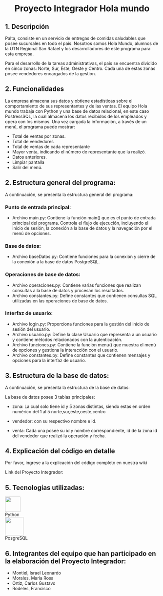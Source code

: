 <h1 align="center">Proyecto Integrador Hola mundo</h1>
  
## **1. Descripción**

Palta, consiste en un servicio de entregas de comidas saludables que posee sucursales en todo el país. Nosotros somos Hola Mundo, alumnos de la UTN Regional San Rafael y los desarrolladores de este programa para esta empresa. 
    
Para el desarrollo de la tareas administrativas, el país se encuentra dividido en cinco zonas: Norte, Sur, Este, Oeste y Centro. Cada una de estas zonas posee vendedores encargados de la gestión.

## **2. Funcionalidades**

La empresa almacena sus datos y obtiene estadísticas sobre el comportamiento de sus representantes y de las ventas. El equipo Hola mundo trabaja con Python y una base de datos relacional, en este caso PostressSQL, la cual almacena los datos recibidos de los empleados y opera con los mismos. Una vez cargada la información, a través de un menú, el programa puede mostrar:

 - Total de ventas por zonas.
 - Total de vendedores
 - Total de ventas de cada representante 
 - Mayor venta, indicando el número de representante que la realizó.
 - Datos anteriores.
 - Limpiar pantalla
 - Salir del menú.

## **2. Estructura general del programa:**

A continuación, se presenta la estructura general del programa:

### Punto de entrada principal:

- Archivo main.py: Contiene la función main() que es el punto de entrada principal del programa. Controla el flujo de ejecución, incluyendo el inicio de sesión, la conexión a la base de datos y la navegación por el menú de opciones.
  
### Base de datos:

- Archivo baseDatos.py: Contiene funciones para la conexión y cierre de la conexión a la base de datos PostgreSQL.

### Operaciones de base de datos:

- Archivo operaciones.py: Contiene varias funciones que realizan consultas a la base de datos y procesan los resultados.
- Archivo constantes.py: Define constantes que contienen consultas SQL utilizadas en las operaciones de base de datos.

### Interfaz de usuario:

- Archivo login.py: Proporciona funciones para la gestión del inicio de sesión del usuario.
- Archivo usuario.py: Define la clase Usuario que representa a un usuario y contiene métodos relacionados con la autenticación.
- Archivo funciones.py: Contiene la función menu() que muestra el menú de opciones y gestiona la interacción con el usuario.
- Archivo constantes.py: Define constantes que contienen mensajes y opciones para la interfaz de usuario.
  
## **3. Estructura de la base de datos:** 

A continuación, se presenta la estructura de la base de datos: 

La base de datos posee 3 tablas principales:

- zona: La cual solo tiene id y 5 zonas distintas, siendo estas en orden numérico del 1 al 5
norte,sur,este,oeste,centro

- vendedor: con su respectivo nombre e id. 

- venta: Cada una posee su  id y nombre correspondiente, id de la zona
id del vendedor que realizó la operación y fecha.

## **4. Explicación del código en detalle** 

Por favor, ingrese a la explicación del código completo en nuestra wiki 

Link del Proyecto Integrador: 

## **5. Tecnologías utilizadas:**

<div class="contenedor-imagenes">
  <img src="https://github.com/CodeSystem2022/HolaMundo_TercerSemestre/assets/92409193/78bdf7ea-edb8-4911-a57b-a07e194f0172" width="50"><figcaption>Python</figcaption> 
  <img src="https://github.com/CodeSystem2022/HolaMundo_TercerSemestre/assets/92409193/89fe2490-43fd-4fce-be7d-1547fcb5b665" width="60"> <figcaption>PosgreSQL</figcaption>
</div>

## **6. Integrantes del equipo que han participado en la elaboración del Proyecto Integrador:** 

 * Montiel, Israel Leonardo 
 * Morales, María Rosa 
 * Ortiz, Carlos Gustavo
 * Rodeles, Francisco 




    
